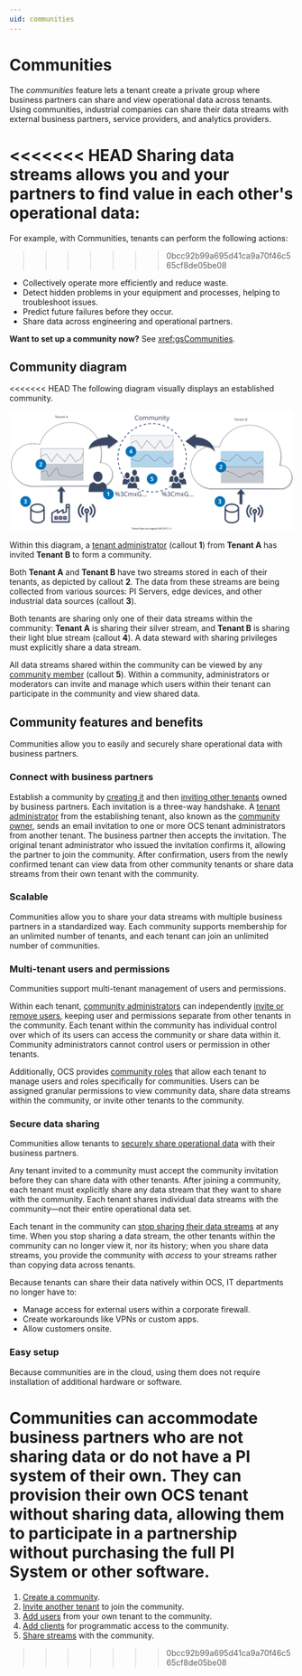 ```yaml
---
uid: communities
---
```


# Communities

The _communities_ feature lets a tenant create a private group where business partners can share and view operational data across tenants. Using communities, industrial companies can share their data streams with external business partners, service providers, and analytics providers. 

<<<<<<< HEAD
Sharing data streams allows you and your partners to find value in each other's operational data: 
=======
For example, with Communities, tenants can perform the following actions:
>>>>>>> 0bcc92b99a695d41ca9a70f46c565cf8de05be08

* Collectively operate more efficiently and reduce waste.
* Detect hidden problems in your equipment and processes, helping to troubleshoot issues.
* Predict future failures before they occur.
* Share data across engineering and operational partners.  

**Want to set up a community now?** See <xref:gsCommunities>. 

## Community diagram

<<<<<<< HEAD
The following diagram visually displays an established community. 

![Community diagram](images/community-diagram.svg)

Within this diagram, a [tenant administrator](xref:communityroles#tenant-administrator) (callout **1**) from  **Tenant A** has invited **Tenant B** to form a community. 

Both **Tenant A** and **Tenant B** have two streams stored in each of their tenants, as depicted by callout **2**. The data from these streams are being collected from various sources: PI Servers, edge devices, and other industrial data sources (callout **3**). 

Both tenants are sharing only one of their data streams within the community: **Tenant A** is sharing their silver stream, and **Tenant B** is sharing their light blue stream (callout **4**). A data steward with sharing privileges must explicitly share a data stream.

All data streams shared within the community can be viewed by any [community member](xref:communityroles#community-member) (callout **5**). Within a community, administrators or moderators can invite and manage which users within their tenant can participate in the community and view shared data.

## Community features and benefits

Communities allow you to easily and securely share operational data with business partners. 

### Connect with business partners

Establish a community by [creating it](xref:add-community) and then [inviting other tenants](xref:managecommunity) owned by business partners. Each invitation is a three-way handshake. A [tenant administrator](xref:communityroles#tenant-administrator) from the establishing tenant, also known as the [community owner](xref:communityroles#community-owner), sends an email invitation to one or more OCS tenant administrators from another tenant. The business partner then accepts the invitation. The original tenant administrator who issued the invitation confirms it, allowing the partner to join the community. After confirmation, users from the newly confirmed tenant can view data from other community tenants or share data streams from their own tenant with the community.

### Scalable

Communities allow you to share your data streams with multiple business partners in a standardized way. Each community supports membership for an unlimited number of tenants, and each tenant can join an unlimited number of communities.

### Multi-tenant users and permissions

Communities support multi-tenant management of users and permissions. 

Within each tenant, [community administrators](xref:communityroles#tenant-administrator#community-administrator) can independently [invite or remove users](xref:managecommunityusers), keeping user and permissions separate from other tenants in the community. Each tenant within the community has individual control over which of its users can access the community or share data within it. Community administrators cannot control users or permission in other tenants.

Additionally, OCS provides [community roles](xref:communityroles) that allow each tenant to manage users and roles specifically for communities. Users can be assigned granular permissions to view community data, share data streams within the community, or invite other tenants to the community.

### Secure data sharing

Communities allow tenants to [securely share operational data](xref:ShareStreams#share-streams) with their business partners. 

Any tenant invited to a community must accept the community invitation before they can share data with other tenants. After joining a community, each tenant must explicitly share any data stream that they want to share with the community. Each tenant shares individual data streams with the community&mdash;not their entire operational data set. 

Each tenant in the community can [stop sharing their data streams](xref:ShareStreams#unshare-streams-from-community-details) at any time. When you stop sharing a data stream, the other tenants within the community can no longer view it, nor its history; when you share data streams, you provide the community with _access_ to your streams rather than copying data across tenants.

Because tenants can share their data natively within OCS, IT departments no longer have to:

* Manage access for external users within a corporate firewall.
* Create workarounds like VPNs or custom apps.
* Allow customers onsite.
  
### Easy setup

Because communities are in the cloud, using them does not require installation of additional hardware or software.

Communities can accommodate business partners who are not sharing data or do not have a PI system of their own. They can provision their own OCS tenant without sharing data, allowing them to participate in a partnership without purchasing the full PI System or other software.
=======
1. [Create a community](xref:add-community).
2. [Invite another tenant](xref:managecommunity#invite-a-tenant-to-a-community) to join the community.
3. [Add users](xref:managecommunityusers#add-users-to-a-community) from your own tenant to the community.
4. [Add clients](xref:managecommunityclients#add-clients-to-a-community) for programmatic access to the community.
5. [Share streams](xref:ShareStreams) with the community.
>>>>>>> 0bcc92b99a695d41ca9a70f46c565cf8de05be08
